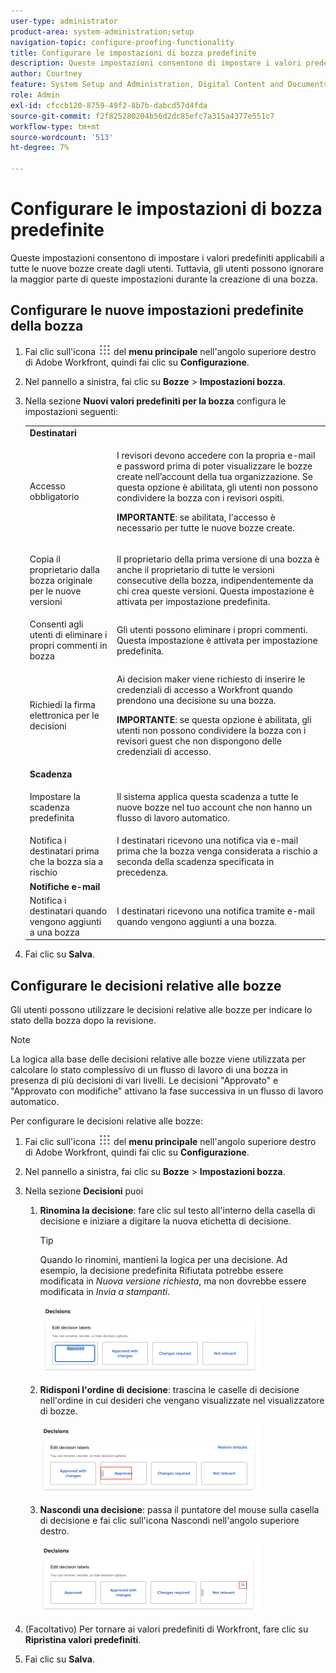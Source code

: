 ```yaml
---
user-type: administrator
product-area: system-administration;setup
navigation-topic: configure-proofing-functionality
title: Configurare le impostazioni di bozza predefinite
description: Queste impostazioni consentono di impostare i valori predefiniti applicabili a tutte le nuove bozze create dagli utenti. Tuttavia, gli utenti possono ignorare la maggior parte di queste impostazioni durante la creazione di una bozza.
author: Courtney
feature: System Setup and Administration, Digital Content and Documents
role: Admin
exl-id: cfccb120-8759-49f2-8b7b-dabcd57d4fda
source-git-commit: f2f825280204b56d2dc85efc7a315a4377e551c7
workflow-type: tm+mt
source-wordcount: '513'
ht-degree: 7%

---
```


# Configurare le impostazioni di bozza predefinite

Queste impostazioni consentono di impostare i valori predefiniti applicabili a tutte le nuove bozze create dagli utenti. Tuttavia, gli utenti possono ignorare la maggior parte di queste impostazioni durante la creazione di una bozza.

## Configurare le nuove impostazioni predefinite della bozza

1. Fai clic sull&#39;icona ![](assets/main-menu-icon.png) del **menu principale** nell&#39;angolo superiore destro di Adobe Workfront, quindi fai clic su **Configurazione**.
1. Nel pannello a sinistra, fai clic su **Bozze** > **Impostazioni bozza**.
1. Nella sezione **Nuovi valori predefiniti per la bozza** configura le impostazioni seguenti:

   <table style="table-layout:auto"> 
    <col> 
    <col> 
    <tbody> 
     <tr> 
      <td role="rowheader" colspan="2"><b>Destinatari</b></td> 
     </tr> 
     <tr> 
      <td role="rowheader">Accesso obbligatorio</td> 
      <td> <p>I revisori devono accedere con la propria e-mail e password prima di poter visualizzare le bozze create nell’account della tua organizzazione. Se questa opzione è abilitata, gli utenti non possono condividere la bozza con i revisori ospiti.</p> <p><b>IMPORTANTE</b>: se abilitata, l'accesso è necessario per tutte le nuove bozze create.</p> </td> 
     </tr> 
     <tr> 
      <td role="rowheader">Copia il proprietario dalla bozza originale per le nuove versioni</td> 
      <td> <p>Il proprietario della prima versione di una bozza è anche il proprietario di tutte le versioni consecutive della bozza, indipendentemente da chi crea queste versioni. Questa impostazione è attivata per impostazione predefinita.</p> </td> 
     </tr> 
     <tr> 
      <td role="rowheader">Consenti agli utenti di eliminare i propri commenti in bozza</td> 
      <td>Gli utenti possono eliminare i propri commenti. Questa impostazione è attivata per impostazione predefinita.</td> 
     </tr> 
     <tr> 
      <td role="rowheader">Richiedi la firma elettronica per le decisioni </td> 
      <td> <p>Ai decision maker viene richiesto di inserire le credenziali di accesso a Workfront quando prendono una decisione su una bozza.</p> <p><b>IMPORTANTE</b>: se questa opzione è abilitata, gli utenti non possono condividere la bozza con i revisori guest che non dispongono delle credenziali di accesso.</p> </td> 
     </tr> 
     <tr> 
      <td role="rowheader" colspan="2"><b>Scadenza</b></td> 
     </tr> 
     <tr> 
      <td role="rowheader">Impostare la scadenza predefinita</td> 
      <td> <p>Il sistema applica questa scadenza a tutte le nuove bozze nel tuo account che non hanno un flusso di lavoro automatico.</p> </td> 
     </tr> 
     <tr> 
      <td role="rowheader">Notifica i destinatari prima che la bozza sia a rischio</td> 
      <td>I destinatari ricevono una notifica via e-mail prima che la bozza venga considerata a rischio a seconda della scadenza specificata in precedenza.</td> 
     </tr> 
     <tr> 
      <td role="rowheader" colspan="2"><b>Notifiche e-mail</b></td> 
     </tr> 
     <tr> 
      <td role="rowheader">Notifica i destinatari quando vengono aggiunti a una bozza</td> 
      <td>I destinatari ricevono una notifica tramite e-mail quando vengono aggiunti a una bozza.</td> 
     </tr> 
    </tbody> 
   </table>

1. Fai clic su **Salva**.

## Configurare le decisioni relative alle bozze

Gli utenti possono utilizzare le decisioni relative alle bozze per indicare lo stato della bozza dopo la revisione.

>[!NOTE]
>
>La logica alla base delle decisioni relative alle bozze viene utilizzata per calcolare lo stato complessivo di un flusso di lavoro di una bozza in presenza di più decisioni di vari livelli. Le decisioni &quot;Approvato&quot; e &quot;Approvato con modifiche&quot; attivano la fase successiva in un flusso di lavoro automatico.

Per configurare le decisioni relative alle bozze:

1. Fai clic sull&#39;icona ![](assets/main-menu-icon.png) del **menu principale** nell&#39;angolo superiore destro di Adobe Workfront, quindi fai clic su **Configurazione**.
1. Nel pannello a sinistra, fai clic su **Bozze** > **Impostazioni bozza**.
1. Nella sezione **Decisioni** puoi

   1. **Rinomina la decisione**: fare clic sul testo all&#39;interno della casella di decisione e iniziare a digitare la nuova etichetta di decisione.

      >[!TIP]
      >
      >Quando lo rinomini, mantieni la logica per una decisione. Ad esempio, la decisione predefinita Rifiutata potrebbe essere modificata in *Nuova versione richiesta*, ma non dovrebbe essere modificata in *Invia a stampanti*.

      ![](assets/rename-decision-350x109.png)

   1. **Ridisponi l&#39;ordine di decisione**: trascina le caselle di decisione nell&#39;ordine in cui desideri che vengano visualizzate nel visualizzatore di bozze.

      ![](assets/move-decision-350x110.png)

   1. **Nascondi una decisione**: passa il puntatore del mouse sulla casella di decisione e fai clic sull&#39;icona Nascondi nell&#39;angolo superiore destro.

      ![](assets/hide-decision-350x109.png)

1. (Facoltativo) Per tornare ai valori predefiniti di Workfront, fare clic su **Ripristina valori predefiniti**.
1. Fai clic su **Salva**.
